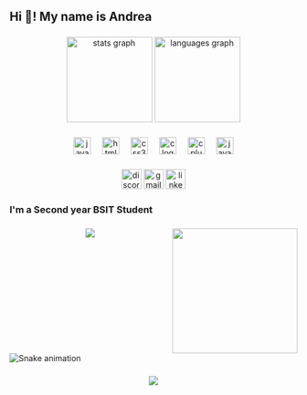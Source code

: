 <h2 align="left">Hi 👋! My name is Andrea</h2>

###

<div align="center">
  <img src="https://github-readme-stats.vercel.app/api?username=andreyaii&hide_title=false&hide_rank=false&show_icons=true&include_all_commits=true&count_private=true&disable_animations=false&theme=dracula&locale=en&hide_border=false" height="150" alt="stats graph"  />
  <img src="https://github-readme-stats.vercel.app/api/top-langs?username=andreyaii&locale=en&hide_title=false&layout=compact&card_width=320&langs_count=5&theme=dracula&hide_border=false" height="150" alt="languages graph"  />
</div>

###

<div align="center">
  <img src="https://cdn.jsdelivr.net/gh/devicons/devicon/icons/javascript/javascript-original.svg" height="30" alt="javascript logo"  />
  <img width="12" />
  <img src="https://cdn.jsdelivr.net/gh/devicons/devicon/icons/html5/html5-original.svg" height="30" alt="html5 logo"  />
  <img width="12" />
  <img src="https://cdn.jsdelivr.net/gh/devicons/devicon/icons/css3/css3-original.svg" height="30" alt="css3 logo"  />
  <img width="12" />
  <img src="https://cdn.jsdelivr.net/gh/devicons/devicon/icons/c/c-original.svg" height="30" alt="c logo"  />
  <img width="12" />
  <img src="https://skillicons.dev/icons?i=cpp" height="30" alt="cplusplus logo"  />
  <img width="12" />
  <img src="https://skillicons.dev/icons?i=java" height="30" alt="java logo"  />
</div>

###

<div align="center">
  <img src="https://img.shields.io/static/v1?message=Discord&logo=discord&label=&color=7289DA&logoColor=white&labelColor=&style=for-the-badge" height="35" alt="discord logo"  />
  <img src="https://img.shields.io/static/v1?message=Gmail&logo=gmail&label=&color=D14836&logoColor=white&labelColor=&style=for-the-badge" height="35" alt="gmail logo"  />
  <img src="https://img.shields.io/static/v1?message=LinkedIn&logo=linkedin&label=&color=0077B5&logoColor=white&labelColor=&style=for-the-badge" height="35" alt="linkedin logo"  />
</div>

###

<h3 align="left">I'm a Second year BSIT Student</h3>

###

<img align="right" height="219" src="https://i.pinimg.com/originals/33/38/92/33389288179d89373a8a43ad48d9469b.gif"  />

###

<div align="center">
  <a href="https://open.spotify.com/user/Dreya">
    <img src="https://spotify-recently-played-readme.vercel.app/api?user=6iy2hv46f3s65ec1hevwfgvz3&unique"  />
  </a>
</div>

###

<br clear="both">

<img src="https://raw.githubusercontent.com/andreyaii/andreyaii/main/snake.svg" alt="Snake animation" />


###

<div align="center">
  <img src="https://visitor-badge.laobi.icu/badge?page_id=andreyaii.andreyaii&left_color=pink&right_color=deeppink"  />
</div>

###
